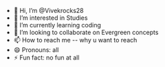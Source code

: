 - 👋 Hi, I’m @Vivekrocks28
- 👀 I’m interested in Studies
- 🌱 I’m currently learning coding
- 💞️ I’m looking to collaborate on Evergreen concepts
- 📫 How to reach me -- why u want to reach
- 😄 Pronouns: all
- ⚡ Fun fact: no fun at all

<!---
Vivekrocks28/Vivekrocks28 is a ✨ special ✨ repository because its `README.md` (this file) appears on your GitHub profile.
You can click the Preview link to take a look at your changes.
--->
